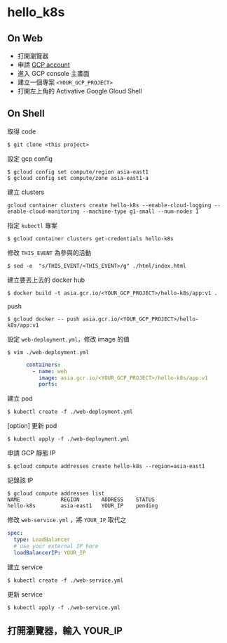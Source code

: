 # hello_k8s

## On Web

- 打開瀏覽器
- 申請 [GCP account](https://cloud.google.com/)
- 進入 GCP console 主畫面
- 建立一個專案 `<YOUR_GCP_PROJECT>`
- 打開左上角的 Activative Google Gloud Shell


## On Shell

取得 code

```shell
$ git clone <this project>
```

設定 gcp config

```shell
$ gcloud config set compute/region asia-east1
$ gcloud config set compute/zone asia-east1-a
```

建立 clusters

```shell
gcloud container clusters create hello-k8s --enable-cloud-logging --enable-cloud-monitoring --machine-type g1-small --num-nodes 1
```

指定 `kubectl` 專案

```shell
$ gcloud container clusters get-credentials hello-k8s
```

修改 `THIS_EVENT` 為參與的活動

```shell
$ sed -e  "s/THIS_EVENT/<THIS_EVENT>/g" ./html/index.html
```

建立要丟上去的 docker hub

```shell
$ docker build -t asia.gcr.io/<YOUR_GCP_PROJECT>/hello-k8s/app:v1 .
```

push

```shell
$ gcloud docker -- push asia.gcr.io/<YOUR_GCP_PROJECT>/hello-k8s/app:v1
```

設定 `web-deployment.yml`，修改 image 的值

```shell
$ vim ./web-deployment.yml
```

```yaml
      containers:
        - name: web
          image: asia.gcr.io/<YOUR_GCP_PROJECT>/hello-k8s/app:v1
          ports:
```

建立 pod

```shell
$ kubectl create -f ./web-deployment.yml
```

[option] 更新 pod

```shell
$ kubectl apply -f ./web-deployment.yml
```

申請 GCP 靜態 IP

```shell
$ gcloud compute addresses create hello-k8s --region=asia-east1
```

記錄該 IP

```shell
$ gcloud compute addresses list
NAME             REGION       ADDRESS    STATUS
hello-k8s        asia-east1   YOUR_IP    pending
```

修改 `web-service.yml` ，將 `YOUR_IP` 取代之

```yaml
spec:
  type: LoadBalancer
  # use your external IP here
  loadBalancerIP: YOUR_IP
```

建立 service

```shell
$ kubectl create -f ./web-service.yml
```

更新 service

```shell
$ kubectl apply -f ./web-service.yml
```

## 打開瀏覽器，輸入 YOUR_IP

